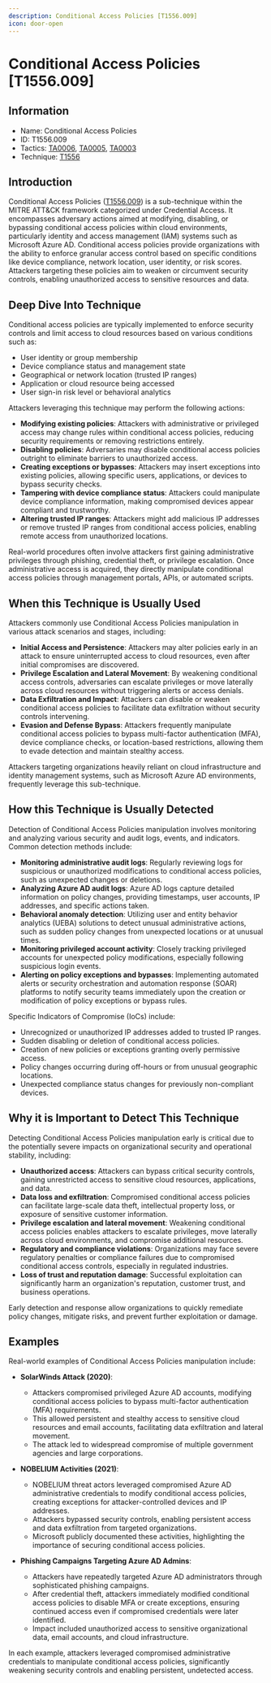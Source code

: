 ```yaml
---
description: Conditional Access Policies [T1556.009]
icon: door-open
---
```


# Conditional Access Policies [T1556.009]

## Information

- Name: Conditional Access Policies
- ID: T1556.009
- Tactics: [TA0006](../TA0006/TA0006.md), [TA0005](../TA0005/TA0005.md), [TA0003](../TA0003/TA0003.md)
- Technique: [T1556](./T1556.md)

## Introduction

Conditional Access Policies ([T1556.009](https://attack.mitre.org/techniques/T1556/009/)) is a sub-technique within the MITRE ATT&CK framework categorized under Credential Access. It encompasses adversary actions aimed at modifying, disabling, or bypassing conditional access policies within cloud environments, particularly identity and access management (IAM) systems such as Microsoft Azure AD. Conditional access policies provide organizations with the ability to enforce granular access control based on specific conditions like device compliance, network location, user identity, or risk scores. Attackers targeting these policies aim to weaken or circumvent security controls, enabling unauthorized access to sensitive resources and data.

## Deep Dive Into Technique

Conditional access policies are typically implemented to enforce security controls and limit access to cloud resources based on various conditions such as:

- User identity or group membership
- Device compliance status and management state
- Geographical or network location (trusted IP ranges)
- Application or cloud resource being accessed
- User sign-in risk level or behavioral analytics

Attackers leveraging this technique may perform the following actions:

- **Modifying existing policies**: Attackers with administrative or privileged access may change rules within conditional access policies, reducing security requirements or removing restrictions entirely.
- **Disabling policies**: Adversaries may disable conditional access policies outright to eliminate barriers to unauthorized access.
- **Creating exceptions or bypasses**: Attackers may insert exceptions into existing policies, allowing specific users, applications, or devices to bypass security checks.
- **Tampering with device compliance status**: Attackers could manipulate device compliance information, making compromised devices appear compliant and trustworthy.
- **Altering trusted IP ranges**: Attackers might add malicious IP addresses or remove trusted IP ranges from conditional access policies, enabling remote access from unauthorized locations.

Real-world procedures often involve attackers first gaining administrative privileges through phishing, credential theft, or privilege escalation. Once administrative access is acquired, they directly manipulate conditional access policies through management portals, APIs, or automated scripts.

## When this Technique is Usually Used

Attackers commonly use Conditional Access Policies manipulation in various attack scenarios and stages, including:

- **Initial Access and Persistence**: Attackers may alter policies early in an attack to ensure uninterrupted access to cloud resources, even after initial compromises are discovered.
- **Privilege Escalation and Lateral Movement**: By weakening conditional access controls, adversaries can escalate privileges or move laterally across cloud resources without triggering alerts or access denials.
- **Data Exfiltration and Impact**: Attackers can disable or weaken conditional access policies to facilitate data exfiltration without security controls intervening.
- **Evasion and Defense Bypass**: Attackers frequently manipulate conditional access policies to bypass multi-factor authentication (MFA), device compliance checks, or location-based restrictions, allowing them to evade detection and maintain stealthy access.

Attackers targeting organizations heavily reliant on cloud infrastructure and identity management systems, such as Microsoft Azure AD environments, frequently leverage this sub-technique.

## How this Technique is Usually Detected

Detection of Conditional Access Policies manipulation involves monitoring and analyzing various security and audit logs, events, and indicators. Common detection methods include:

- **Monitoring administrative audit logs**: Regularly reviewing logs for suspicious or unauthorized modifications to conditional access policies, such as unexpected changes or deletions.
- **Analyzing Azure AD audit logs**: Azure AD logs capture detailed information on policy changes, providing timestamps, user accounts, IP addresses, and specific actions taken.
- **Behavioral anomaly detection**: Utilizing user and entity behavior analytics (UEBA) solutions to detect unusual administrative actions, such as sudden policy changes from unexpected locations or at unusual times.
- **Monitoring privileged account activity**: Closely tracking privileged accounts for unexpected policy modifications, especially following suspicious login events.
- **Alerting on policy exceptions and bypasses**: Implementing automated alerts or security orchestration and automation response (SOAR) platforms to notify security teams immediately upon the creation or modification of policy exceptions or bypass rules.

Specific Indicators of Compromise (IoCs) include:

- Unrecognized or unauthorized IP addresses added to trusted IP ranges.
- Sudden disabling or deletion of conditional access policies.
- Creation of new policies or exceptions granting overly permissive access.
- Policy changes occurring during off-hours or from unusual geographic locations.
- Unexpected compliance status changes for previously non-compliant devices.

## Why it is Important to Detect This Technique

Detecting Conditional Access Policies manipulation early is critical due to the potentially severe impacts on organizational security and operational stability, including:

- **Unauthorized access**: Attackers can bypass critical security controls, gaining unrestricted access to sensitive cloud resources, applications, and data.
- **Data loss and exfiltration**: Compromised conditional access policies can facilitate large-scale data theft, intellectual property loss, or exposure of sensitive customer information.
- **Privilege escalation and lateral movement**: Weakening conditional access policies enables attackers to escalate privileges, move laterally across cloud environments, and compromise additional resources.
- **Regulatory and compliance violations**: Organizations may face severe regulatory penalties or compliance failures due to compromised conditional access controls, especially in regulated industries.
- **Loss of trust and reputation damage**: Successful exploitation can significantly harm an organization's reputation, customer trust, and business operations.

Early detection and response allow organizations to quickly remediate policy changes, mitigate risks, and prevent further exploitation or damage.

## Examples

Real-world examples of Conditional Access Policies manipulation include:

- **SolarWinds Attack (2020)**:

  - Attackers compromised privileged Azure AD accounts, modifying conditional access policies to bypass multi-factor authentication (MFA) requirements.
  - This allowed persistent and stealthy access to sensitive cloud resources and email accounts, facilitating data exfiltration and lateral movement.
  - The attack led to widespread compromise of multiple government agencies and large corporations.

- **NOBELIUM Activities (2021)**:

  - NOBELIUM threat actors leveraged compromised Azure AD administrative credentials to modify conditional access policies, creating exceptions for attacker-controlled devices and IP addresses.
  - Attackers bypassed security controls, enabling persistent access and data exfiltration from targeted organizations.
  - Microsoft publicly documented these activities, highlighting the importance of securing conditional access policies.

- **Phishing Campaigns Targeting Azure AD Admins**:
  - Attackers have repeatedly targeted Azure AD administrators through sophisticated phishing campaigns.
  - After credential theft, attackers immediately modified conditional access policies to disable MFA or create exceptions, ensuring continued access even if compromised credentials were later identified.
  - Impact included unauthorized access to sensitive organizational data, email accounts, and cloud infrastructure.

In each example, attackers leveraged compromised administrative credentials to manipulate conditional access policies, significantly weakening security controls and enabling persistent, undetected access.

